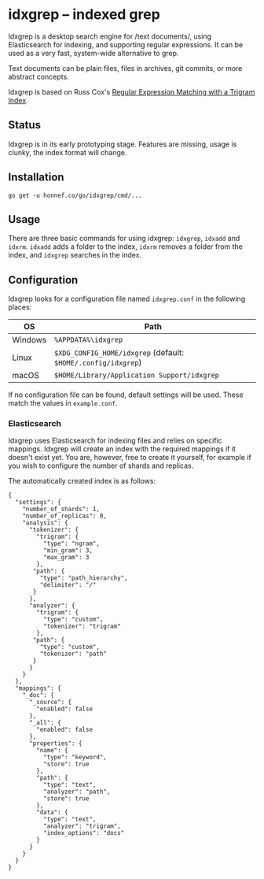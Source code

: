 # idxgrep – indexed grep

Idxgrep is a desktop search engine for /text documents/, using
Elasticsearch for indexing, and supporting regular expressions. It can
be used as a very fast, system-wide alternative to grep.

Text documents can be plain files, files in archives, git commits, or
more abstract concepts.

Idxgrep is based on Russ Cox's
[Regular Expression Matching with a Trigram Index](https://swtch.com/~rsc/regexp/regexp4.html).

## Status

Idxgrep is in its early prototyping stage. Features are missing, usage
is clunky, the index format will change.

## Installation

```
go get -u honnef.co/go/idxgrep/cmd/...
```

## Usage

There are three basic commands for using idxgrep: `idxgrep`, `idxadd`
and `idxrm`. `idxadd` adds a folder to the index, `idxrm` removes a
folder from the index, and `idxgrep` searches in the index.

## Configuration

Idxgrep looks for a configuration file named `idxgrep.conf` in the following places:

| OS      | Path                                                          |
|---------|---------------------------------------------------------------|
| Windows | `%APPDATA%\idxgrep`                                           |
| Linux   | `$XDG_CONFIG_HOME/idxgrep` (default: `$HOME/.config/idxgrep`) |
| macOS   | `$HOME/Library/Application Support/idxgrep`                   |

If no configuration file can be found, default settings will be used.
These match the values in `example.conf`.

### Elasticsearch

Idxgrep uses Elasticsearch for indexing files and relies on specific
mappings. Idxgrep will create an index with the required mappings if
it doesn't exist yet. You are, however, free to create it yourself,
for example if you wish to configure the number of shards and
replicas.

The automatically created index is as follows:

```
{
  "settings": {
    "number_of_shards": 1,
    "number_of_replicas": 0,
    "analysis": {
      "tokenizer": {
        "trigram": {
          "type": "ngram",
          "min_gram": 3,
          "max_gram": 3
        },
       "path": {
         "type": "path_hierarchy",
         "delimiter": "/"
       }
      },
      "analyzer": {
        "trigram": {
          "type": "custom",
          "tokenizer": "trigram"
        },
       "path": {
         "type": "custom",
         "tokenizer": "path"
       }
      }
    }
  },
  "mappings": {
    "_doc": {
      "_source": {
        "enabled": false
      },
      "_all": {
        "enabled": false
      },
      "properties": {
        "name": {
          "type": "keyword",
          "store": true
        },
        "path": {
          "type": "text",
          "analyzer": "path",
          "store": true
        },
        "data": {
          "type": "text",
          "analyzer": "trigram",
          "index_options": "docs"
        }
      }
    }
  }
}
```
